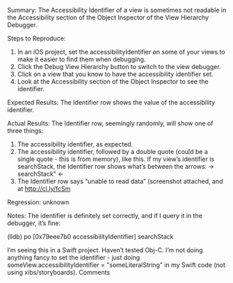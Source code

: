  
Summary:
The Accessibility Identifier of a view is sometimes not readable in the Accessibility section of the Object Inspector of the View Hierarchy Debugger.

Steps to Reproduce:
1. In an iOS project, set the accessibilityIdentifier on some of your views to make it easier to find them when debugging.
2. Click the Debug View Hierarchy button to switch to the view debugger.
3. Click on a view that you know to have the accessibility identifier set.
4. Look at the Accessibility section of the Object Inspector to see the identifier.

Expected Results:
The Identifier row shows the value of the accessibility identifier.

Actual Results:
The Identifier row, seemingly randomly, will show one of three things:
1. The accessibility identifier, as expected.
2. The accessibility identifier, followed by a double quote (could be a single quote - this is from memory), like this. If my view’s identifier is searchStack, the Identifier row shows what’s between the arrows: → searchStack" ←
3. The Identifier row says “unable to read data” (screenshot attached, and at http://cl.ly/fcSm

Regression:
unknown

Notes:
The identifier is definitely set correctly, and if I query it in the debugger, it’s fine:

(lldb) po [0x79eee7b0 accessibilityIdentifier]
searchStack

I’m seeing this in a Swift project. Haven’t tested Obj-C. I’m not doing anything fancy to set the identifier - just doing someView.accessibilityIdentifier = "someLiteralString" in my Swift code (not using xibs/storyboards).
Comments